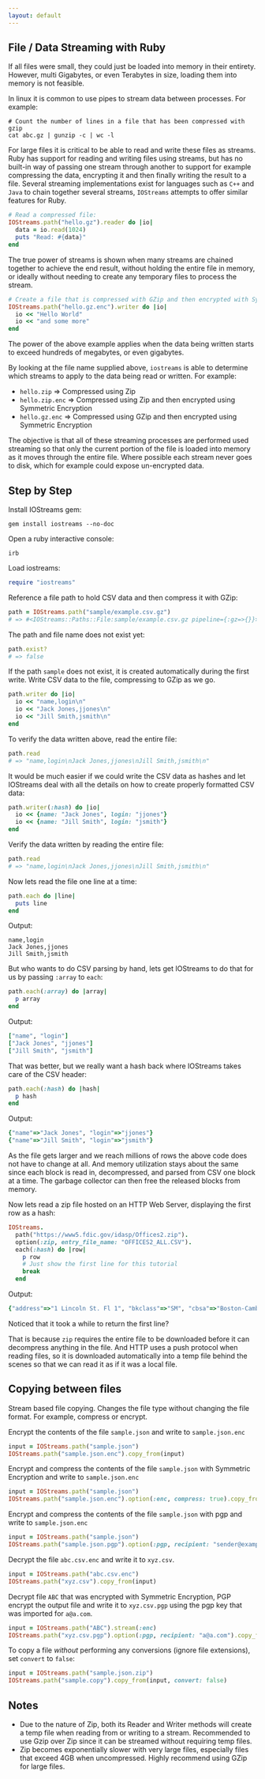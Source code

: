```yaml
---
layout: default
---
```


## File / Data Streaming with Ruby

If all files were small, they could just be loaded into memory in their entirety. 
However, multi Gigabytes, or even Terabytes in size, loading them into memory is not feasible.
 
In linux it is common to use pipes to stream data between processes. 
For example:

~~~
# Count the number of lines in a file that has been compressed with gzip
cat abc.gz | gunzip -c | wc -l
~~~

For large files it is critical to be able to read and write these files as streams. Ruby has support
for reading and writing files using streams, but has no built-in way of passing one stream through
another to support for example compressing the data, encrypting it and then finally writing the result
to a file. Several streaming implementations exist for languages such as `C++` and `Java` to chain
together several streams, `IOStreams` attempts to offer similar features for Ruby.

~~~ruby
# Read a compressed file:
IOStreams.path("hello.gz").reader do |io|
  data = io.read(1024)
  puts "Read: #{data}"
end
~~~

The true power of streams is shown when many streams are chained together to achieve the end
result, without holding the entire file in memory, or ideally without needing to create
any temporary files to process the stream.

~~~ruby
# Create a file that is compressed with GZip and then encrypted with Symmetric Encryption:
IOStreams.path("hello.gz.enc").writer do |io|
  io << "Hello World"
  io << "and some more"
end
~~~

The power of the above example applies when the data being written starts to exceed hundreds of megabytes,
or even gigabytes.

By looking at the file name supplied above, `iostreams` is able to determine which streams to apply
to the data being read or written. For example:
* `hello.zip` => Compressed using Zip
* `hello.zip.enc` => Compressed using Zip and then encrypted using Symmetric Encryption
* `hello.gz.enc` => Compressed using GZip and then encrypted using Symmetric Encryption

The objective is that all of these streaming processes are performed used streaming
so that only the current portion of the file is loaded into memory as it moves
through the entire file.
Where possible each stream never goes to disk, which for example could expose
un-encrypted data.

## Step by Step 

Install IOStreams gem:
~~~
gem install iostreams --no-doc
~~~

Open a ruby interactive console:

~~~
irb
~~~
 
Load iostreams:

~~~ruby
require "iostreams"
~~~
 
Reference a file path to hold CSV data and then compress it with GZip: 
~~~ruby
path = IOStreams.path("sample/example.csv.gz")
# => #<IOStreams::Paths::File:sample/example.csv.gz pipeline={:gz=>{}}> 
~~~

The path and file name does not exist yet:
~~~ruby
path.exist?
# => false 
~~~

If the path `sample` does not exist, it is created automatically during the first write. 
Write CSV data to the file, compressing to GZip as we go.
~~~ruby
path.writer do |io|
  io << "name,login\n"
  io << "Jack Jones,jjones\n"
  io << "Jill Smith,jsmith\n"
end
~~~

To verify the data written above, read the entire file:
~~~ruby
path.read
# => "name,login\nJack Jones,jjones\nJill Smith,jsmith\n"
~~~

It would be much easier if we could write the CSV data as hashes and let IOStreams deal
with all the details on how to create properly formatted CSV data: 
~~~ruby
path.writer(:hash) do |io|
  io << {name: "Jack Jones", login: "jjones"}
  io << {name: "Jill Smith", login: "jsmith"}
end 
~~~

Verify the data written by reading the entire file:
~~~ruby
path.read
# => "name,login\nJack Jones,jjones\nJill Smith,jsmith\n"
~~~

Now lets read the file one line at a time:
~~~ruby
path.each do |line|
  puts line
end
~~~
Output:
~~~
name,login
Jack Jones,jjones
Jill Smith,jsmith
~~~

But who wants to do CSV parsing by hand, lets get IOStreams to do that for us by passing `:array` to `each`:
~~~ruby
path.each(:array) do |array|
  p array
end
~~~
Output:
~~~ruby
["name", "login"]
["Jack Jones", "jjones"]
["Jill Smith", "jsmith"]
~~~

That was better, but we really want a hash back where IOStreams takes care of the CSV header:
~~~ruby
path.each(:hash) do |hash|
  p hash
end
~~~
Output:
~~~ruby
{"name"=>"Jack Jones", "login"=>"jjones"}
{"name"=>"Jill Smith", "login"=>"jsmith"}
~~~

As the file gets larger and we reach millions of rows the above code does not have to change at all. 
And memory utilization stays about the same since each block is read in, decompressed, and parsed 
from CSV one block at a time. The garbage collector can then free the released blocks from memory. 

Now lets read a zip file hosted on an HTTP Web Server, displaying the first row as a hash: 

~~~ruby
IOStreams.
  path("https://www5.fdic.gov/idasp/Offices2.zip").
  option(:zip, entry_file_name: "OFFICES2_ALL.CSV").
  each(:hash) do |row|
    p row
    # Just show the first line for this tutorial
    break
  end
~~~
Output:
~~~ruby
{"address"=>"1 Lincoln St. Fl 1", "bkclass"=>"SM", "cbsa"=>"Boston-Cambridge-Newton, MA-NH", "cbsa_div"=>"Boston, MA", "cbsa_div_flg"=>"1", "cbsa_div_no"=>"14454", "cbsa_metro"=>"14460", "cbsa_metro_flg"=>"1", "cbsa_metro_name"=>"Boston-Cambridge-Newton, MA-NH", "cbsa_micro_flg"=>"0", "cbsa_no"=>"14460", "cert"=>"14", "city"=>"Boston", "county"=>"Suffolk", "csa"=>"Boston-Worcester-Providence, MA-RI-NH-CT", "csa_flg"=>"1", "csa_no"=>"148", "estymd"=>"1792-01-01", "fi_uninum"=>"6", "mainoff"=>"1", "name"=>"State Street Bank And Trust Company", "offname"=>"State Street Bank And Trust Company", "offnum"=>nil, "rundate"=>"2020-05-14", "servtype"=>"11", "stalp"=>"MA", "stcnty"=>"25025", "stname"=>"Massachusetts", "uninum"=>"6", "zip"=>"2111"}
~~~

Noticed that it took a while to return the first line?

That is because `zip` requires the entire file to be downloaded before it can decompress anything
in the file. And HTTP uses a push protocol when reading files, so it is downloaded automatically
into a temp file behind the scenes so that we can read it as if it was a local file.


## Copying between files

Stream based file copying. Changes the file type without changing the file format. For example, compress or encrypt. 

Encrypt the contents of the file `sample.json` and write to `sample.json.enc`

~~~ruby
input = IOStreams.path("sample.json")
IOStreams.path("sample.json.enc").copy_from(input)
~~~

Encrypt and compress the contents of the file `sample.json` with Symmetric Encryption and write to `sample.json.enc`

~~~ruby
input = IOStreams.path("sample.json")
IOStreams.path("sample.json.enc").option(:enc, compress: true).copy_from(input)
~~~

Encrypt and compress the contents of the file `sample.json` with pgp and write to `sample.json.enc`

~~~ruby
input = IOStreams.path("sample.json")
IOStreams.path("sample.json.pgp").option(:pgp, recipient: "sender@example.org").copy_from(input)
~~~

Decrypt the file `abc.csv.enc` and write it to `xyz.csv`.

~~~ruby
input = IOStreams.path("abc.csv.enc")
IOStreams.path("xyz.csv").copy_from(input)
~~~

Decrypt file `ABC` that was encrypted with Symmetric Encryption, 
PGP encrypt the output file and write it to `xyz.csv.pgp` using the pgp key that was imported for `a@a.com`.

~~~ruby
input = IOStreams.path("ABC").stream(:enc)
IOStreams.path("xyz.csv.pgp").option(:pgp, recipient: "a@a.com").copy_from(input)
~~~

To copy a file _without_ performing any conversions (ignore file extensions), set `convert` to `false`:

~~~ruby
input = IOStreams.path("sample.json.zip")
IOStreams.path("sample.copy").copy_from(input, convert: false)
~~~

## Notes

* Due to the nature of Zip, both its Reader and Writer methods will create
  a temp file when reading from or writing to a stream.
  Recommended to use Gzip over Zip since it can be streamed without requiring temp files.
* Zip becomes exponentially slower with very large files, especially files
  that exceed 4GB when uncompressed. Highly recommend using GZip for large files.
